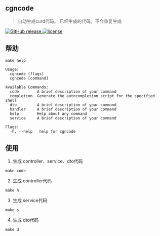 ## cgncode
> 自动生成curd代码。
> 已经生成的代码，不会重复生成

<a href="https://github.com/jeffcail/cgncode/releases">
    <img src="https://img.shields.io/github/release/cgncode/releases.svg" alt="GitHub release">
</a>
<a href="https://github.com/jeffcail/cgncode/blob/master/LICENSE">
    <img src="https://img.shields.io/github/license/mashape/apistatus.svg" alt="license">
</a>

## 帮助
```shell
make help
```
```shell
Usage:
  cgncode [flags]
  cgncode [command]

Available Commands:
  code        A brief description of your command
  completion  Generate the autocompletion script for the specified shell
  dto         A brief description of your command
  handler     A brief description of your command
  help        Help about any command
  service     A brief description of your command

Flags:
  -h, --help   help for cgncode
```

## 使用
1. 生成 controller、service、dto代码
```shell
make code
```

2. 生成 controller代码
```shell
make h 
```

3. 生成 service代码
```shell
make s 
```

4. 生成 dto代码
```shell
make d
```
